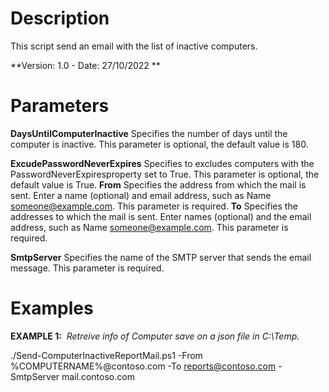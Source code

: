 # Description
This script send an email with the list of inactive computers.

**Version: 1.0 - Date: 27/10/2022 **
# Parameters

**DaysUntilComputerInactive**
Specifies the number of days until the computer is inactive. This parameter is optional, the default value is 180.

**ExcudePasswordNeverExpires**
Specifies to excludes computers with the PasswordNeverExpiresproperty set to True. This parameter is optional, the default value is True.
**From**
Specifies the address from which the mail is sent. Enter a name (optional) and email address, such as Name <someone@example.com>. This parameter is required.
**To**
Specifies the addresses to which the mail is sent. Enter names (optional) and the email address, such as Name <someone@example.com>. This parameter is required.

**SmtpServer**
Specifies the name of the SMTP server that sends the email message. This parameter is required.

# Examples
**EXAMPLE 1:**  *Retreive info of Computer save on a json file in C:\Temp.*

./Send-ComputerInactiveReportMail.ps1 -From %COMPUTERNAME%@contoso.com -To reports@contoso.com -SmtpServer mail.contoso.com
